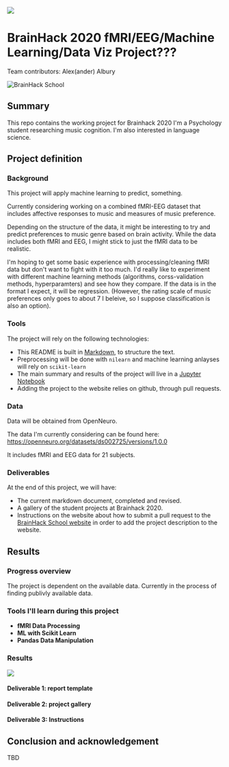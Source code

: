 [![](https://img.shields.io/badge/Visit-our%20project%20page-ff69b4)](https://school.brainhackmtl.org/project/template)

# BrainHack 2020 fMRI/EEG/Machine Learning/Data Viz Project???

Team contributors: Alex(ander) Albury

![BrainHack School](bhs2020.png)

## Summary 

This repo contains the working project for Brainhack 2020
I'm a Psychology student researching music cognition. I'm also interested in language science.

## Project definition 

### Background

This project will apply machine learning to predict, something.

Currently considering working on a combined fMRI-EEG dataset that includes affective responses to music and measures of music preference.

Depending on the structure of the data, it might be interesting to try and predict preferences to music genre based on brain activity. While the data includes both fMRI and EEG, I might stick to just the fMRI data to be realistic.

I'm hoping to get some basic experience with processing/cleaning fMRI data but don't want to fight with it too much. I'd really like to experiment with different machine learning methods (algorithms, corss-validation methods, hyperparamters) and see how they compare. If the data is in the format I expect, it will be regression. (However, the rating scale of music preferences only goes to about 7 I beleive, so I suppose classification is also an option).

### Tools 

The project will rely on the following technologies: 
 * This README is built in [Markdown](https://guides.github.com/features/mastering-markdown/), to structure the text.
 * Preprocessing will be done with `nilearn` and machine learning anlayses will rely on `scikit-learn`
 * The main summary and results of the project will live in a [Jupyter Notebook](https://jupyter.org/index.html) 
 * Adding the project to the website relies on github, through pull requests.

### Data 

Data will be obtained from OpenNeuro.

The data I'm currently considering can be found here:
https://openneuro.org/datasets/ds002725/versions/1.0.0

It includes fMRI and EEG data for 21 subjects.

### Deliverables

At the end of this project, we will have:
 - The current markdown document, completed and revised.
 - A gallery of the student projects at Brainhack 2020.
 - Instructions on the website about how to submit a pull request to the [BrainHack School website](https://github.com/BrainhackMTL/school) in order to add the project description to the website. 

## Results 

### Progress overview

The project is dependent on the available data. Currently in the process of finding publivly available data.

### Tools I'll learn during this project

 * **fMRI Data Processing**
 * **ML with Scikit Learn**
 * **Pandas Data Manipulation**
 
### Results

![](https://webstockreview.net/images/coming-soon-png-images-6.png)

#### Deliverable 1: report template


#### Deliverable 2: project gallery


#### Deliverable 3: Instructions 
 

 
 
## Conclusion and acknowledgement

TBD
